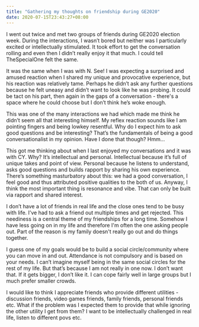 ```yaml
---
title: "Gathering my thoughts on friendship during GE2020"
date: 2020-07-15T23:43:27+08:00
---
```


I went out twice and met two groups of friends during GE2020 election week. During the interactions, I wasn’t bored but neither was I particularly excited or intellectually stimulated. It took effort to get the conversation rolling and even then I didn’t really enjoy it that much. I could tell TheSpecialOne felt the same.

It was the same when I was with N. See! I was expecting a surprised and amused reaction when I shared my unique and provocative experience, but his reaction was relatively tame. Perhaps he didn’t ask any further questions because he felt uneasy and didn’t want to look like he was probing. It could be tact on his part, then again in the gaps of a conversation - there's a space where he could choose but I don’t think he’s woke enough. 

This was one of the many interactions we had which made me think he didn’t seem all that interesting himself. My reflex reaction sounds like I am pointing fingers and being lowkey resentful. Why do I expect him to ask good questions and be interesting? That’s the fundamentals of being a good conversationalist in my opinion. Have I done that though? Hmm... 

This got me thinking about when I last enjoyed my conversations and it was with CY. Why? It’s intellectual and personal. Intellectual because it’s full of unique takes and point of view. Personal because he listens to understand, asks good questions and builds rapport by sharing his own experience. There’s something masturbatory about this: we had a good conversation, I feel good and thus attributed positive qualities to the both of us. Anyway, I think the most important thing is resonance and vibe. That can only be built via rapport and shared interest.

I don’t have a lot of friends in real life and the close ones tend to be busy with life. I’ve had to ask a friend out multiple times and get rejected. This neediness is a central theme of my friendships for a long time. Somehow I have less going on in my life and therefore I'm often the one asking people out. Part of the reason is my family doesn't really go out and do things together.  

I guess one of my goals would be to build a social circle/community where you can move in and out. Attendance is not compulsory and is based on your needs. I can’t imagine myself being in the same social circles for the rest of my life. But that’s because I am not really in one now. I don’t want that. If it gets bigger, I don’t like it. I can cope fairly well in large groups but I much prefer smaller crowds.

I would like to think I appreciate friends who provide different utilities - discussion friends, video games friends, family friends, personal friends etc. What if the problem was I expected them to provide that while ignoring the other utility I get from them? I want to be intellectually challenged in real life, listen to different povs etc.
